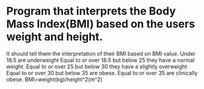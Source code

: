 # Program that interprets the Body Mass Index(BMI) based on the users weight and height.
It should tell them the interpretation of their BMI based on BMI value.
Under 18.5 are underweight
Equal to or over 18.5 but below 25 they have a normal weight.
Equal to or over 25 but below 30 they have a slightly overweight.
Equal to or over 30 but below 35 are obese.
Equal to or over 35 are clinically obese.
BMI=weight(kg)/height^2(m^2)

